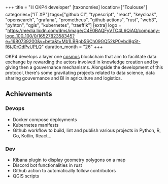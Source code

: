 +++
title = "⛓️ OKP4 developer"
[taxonomies]
location=["Toulouse"]
categories=["IT XP"]
tags=["github CI", "typescript", "react", "keycloak", "opensearch", "grafana", "prometheus", "github actions", "rust", "web3", "pyhton", "qgis", "kubernetes", "traeffik"]
[extra]
logo = "https://media.licdn.com/dms/image/C4E0BAQFyVTC4L6QiAQ/company-logo_100_100/0/1652782358345?e=1680739200&v=beta&t=Mb1LBRpb5SCh09GQ52kP0ybd8gSt-f6tJ0rOdPvUPLQ"
duration_month = "26"
+++

OKP4 develops a layer one [cosmos](https://github.com/cosmos/cosmos-sdk) blockchain that aim to facilitate data exchange by rewarding the actors involved in knowledge creation and by giving then a gouvernance mechanisms. Alongside the development of this protocol, there's some gravitating projects related to data science, data sharing gouvernance and BI in agriculture and logistics.

## Achievements

### Devops

- Docker compose deployments
- Kubernetes manifests
- Github workflow to build, lint and publish various projects in Python, R, Go, Kotlin, React...

### Dev

- Kibana plugin to display geometry polygons on a map
- Discord bot functionalities in rust
- Github action to automatically follow contributors
- QGIS scripts
